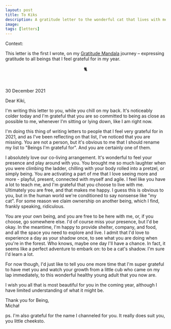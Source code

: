 ```yaml
---
layout: post
title: To Kiks
description: A gratitude letter to the wonderful cat that lives with me.
image: 
tags: [letters]
---
```


Context:

This letter is the first I wrote, on my [Gratitude Mandala](/gratitude-mandala-2021) journey – expressing gratitude to all beings that I feel grateful for in my year. 

<p align="center">🐈</p><br>


30 December 2021

Dear Kiki,

I'm writing this letter to you, while you chill on my back. It's noticeably colder today and I'm grateful that you are so committed to being as close as possible to me, whenever I'm sitting or lying down, like I am right now.

I'm doing this thing of writing letters to people that I feel very grateful for in 2021, and as I've been reflecting on that list, I've noticed that you are missing. You are not a person, but it's obvious to me that I should rename my list to "Beings I'm grateful for". And you are certainly one of them.

I absolutely love our co-living arrangement. It's wonderful to feel your presence and play around with you. You brought me so much laughter when you were climbing the ladder, chilling with your body rolled into a pretzel, or simply being. You are activating a part of me that I love seeing more and more - playful, present, connected with myself and agile. I feel like you have a lot to teach me, and I'm grateful that you choose to live with me. Ultimately you are free, and that makes me happy. I guess this is obvious to you, but in the human world we're conditioned to say nonsense like "my cat". For some reason we claim ownership on another being, which I find, frankly speaking, ridiculous.

You are your own being, and you are free to be here with me, or, if you choose, go somewhere else. I'd of course miss your presence, but I'd be okay. In the meantime, I'm happy to provide shelter, company, and food, and all the space you need to explore and live. I admit that I'd love to experience a day as your shadow once, to see what you are doing when you're in the forest. Who knows, maybe one day I'll have a chance. In fact, it seems like a perfect adventure to embark on: to be a cat's shadow. I'm sure I'd learn a lot.

For now though, I'd just like to tell you one more time that I'm super grateful to have met you and watch your growth from a little cub who came on my lap immediately, to this wonderful healthy young adult that you now are.

I wish you all that is most beautiful for you in the coming year, although I have limited understanding of what it might be.

Thank you for Being,<br>
Michał

ps. I'm also grateful for the name I channeled for you. It really does suit you, you little cheeksto.